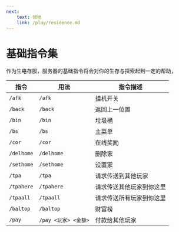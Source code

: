 ```yaml
---
next:
    text: 领地
    link: /play/residence.md
---
```


# 基础指令集
作为生<del>电</del>存服，服务器的基础指令将会对你的生存与探索起到一定的帮助，</br>

| 指令       | 用法             | 指令描述            |
|------------|----------------|-----------------|
| `/afk`     | `/afk`         | 挂机开关            |
| `/back`    | `/back`        | 返回上一位置          |
| `/bin`     | `/bin`         | 垃圾桶             |
| `/bs`      | `/bs`          | 主菜单             |
| `/cor`     | `/cor`         | 在线奖励            |
| `/delhome` | `/delhome`     | 删除家             |
| `/sethome` | `/sethome`     | 设置家             |
| `/tpa`     | `/tpa`         | 请求传送到其他玩家        |
| `/tpahere` | `/tpahere`     | 请求传送其他玩家到你这里   |
| `/tpaall`  | `/tpaall`      | 请求传送所有玩家到你这里   |
| `/baltop`  | `/baltop`      | 财富榜             |
| `/pay`     | `/pay <玩家> <金额>` | 付款给其他玩家       |